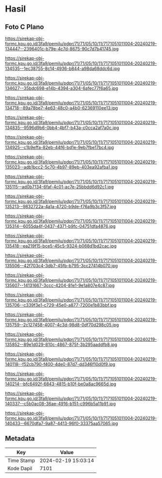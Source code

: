 # Hasil

## Foto C Plano

https://sirekap-obj-formc.kpu.go.id/3fa9/pemilu/pdpr/71/71/05/10/11/7171051011004-20240219-134447--2396401c-b79e-4c7d-8675-90c7d7b41745.jpg

https://sirekap-obj-formc.kpu.go.id/3fa9/pemilu/pdpr/71/71/05/10/11/7171051011004-20240219-134535--1ec38755-8c14-4936-b844-a98da68ddc6d.jpg

https://sirekap-obj-formc.kpu.go.id/3fa9/pemilu/pdpr/71/71/05/10/11/7171051011004-20240219-134627--35bdc698-e14b-4394-a304-6afec77f6a65.jpg

https://sirekap-obj-formc.kpu.go.id/3fa9/pemilu/pdpr/71/71/05/10/11/7171051011004-20240219-134718--89a78be7-4e63-48c0-a4b0-62369110ee13.jpg

https://sirekap-obj-formc.kpu.go.id/3fa9/pemilu/pdpr/71/71/05/10/11/7171051011004-20240219-134835--9596d9b6-0bb4-4bf7-b43a-c0cca2af7a0c.jpg

https://sirekap-obj-formc.kpu.go.id/3fa9/pemilu/pdpr/71/71/05/10/11/7171051011004-20240219-134925--c1b9effa-82eb-44f6-bd1e-9eb7fbe17bc4.jpg

https://sirekap-obj-formc.kpu.go.id/3fa9/pemilu/pdpr/71/71/05/10/11/7171051011004-20240219-135023--adb1bcc2-5c70-4b97-89eb-403ea92afba1.jpg

https://sirekap-obj-formc.kpu.go.id/3fa9/pemilu/pdpr/71/71/05/10/11/7171051011004-20240219-135115--ad0b7134-6faf-4c01-ac7e-25bbdd6d92c1.jpg

https://sirekap-obj-formc.kpu.go.id/3fa9/pemilu/pdpr/71/71/05/10/11/7171051011004-20240219-135213--9832722a-4a1a-4720-b9de-f76a9b3c3f57.jpg

https://sirekap-obj-formc.kpu.go.id/3fa9/pemilu/pdpr/71/71/05/10/11/7171051011004-20240219-135314--6055da4f-0437-4371-b9fc-04751dfa4876.jpg

https://sirekap-obj-formc.kpu.go.id/3fa9/pemilu/pdpr/71/71/05/10/11/7171051011004-20240219-135418--ea219f15-bce5-45c5-9324-b068d1bd2cac.jpg

https://sirekap-obj-formc.kpu.go.id/3fa9/pemilu/pdpr/71/71/05/10/11/7171051011004-20240219-135506--42f703c4-3db7-45fb-b795-3cc27414b070.jpg

https://sirekap-obj-formc.kpu.go.id/3fa9/pemilu/pdpr/71/71/05/10/11/7171051011004-20240219-135607--14131667-3ccc-4204-81e1-9e1a807e4c87.jpg

https://sirekap-obj-formc.kpu.go.id/3fa9/pemilu/pdpr/71/71/05/10/11/7171051011004-20240219-135706--c339f3e1-c729-45e0-a877-7200e1b83bbf.jpg

https://sirekap-obj-formc.kpu.go.id/3fa9/pemilu/pdpr/71/71/05/10/11/7171051011004-20240219-135759--2c127458-4007-4c3d-98d8-0df70d298c05.jpg

https://sirekap-obj-formc.kpu.go.id/3fa9/pemilu/pdpr/71/71/05/10/11/7171051011004-20240219-135852--89e1d029-810c-4867-875f-3b295aaddfb8.jpg

https://sirekap-obj-formc.kpu.go.id/3fa9/pemilu/pdpr/71/71/05/10/11/7171051011004-20240219-140118--f52cb790-f400-4de0-87d7-dd346f10d0f9.jpg

https://sirekap-obj-formc.kpu.go.id/3fa9/pemilu/pdpr/71/71/05/10/11/7171051011004-20240219-140214--bfc6492f-6843-4815-b10f-be0a8ac9665d.jpg

https://sirekap-obj-formc.kpu.go.id/3fa9/pemilu/pdpr/71/71/05/10/11/7171051011004-20240219-140337--c5b0ac08-36ae-4916-b151-c996b5a11b91.jpg

https://sirekap-obj-formc.kpu.go.id/3fa9/pemilu/pdpr/71/71/05/10/11/7171051011004-20240219-140433--6670dfa7-9a87-4413-96f0-33375aa57065.jpg


## Metadata

| Key        | Value               |
| ---------- | ------------------- |
| Time Stamp | 2024-02-19 15:03:14 |
| Kode Dapil | 7101                |



